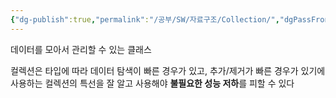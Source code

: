 ```yaml
---
{"dg-publish":true,"permalink":"/공부/SW/자료구조/Collection/","dgPassFrontmatter":true}
---
```


데이터를 모아서 관리할 수 있는 클래스

컬렉션은 타입에 따라 데이터 탐색이 빠른 경우가 있고, 추가/제거가 빠른 경우가 있기에 사용하는 컬렉션의 특선을 잘 알고 사용해야 **불필요한 성능 저하**를 피할 수 있다
